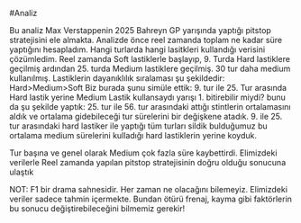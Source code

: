 
#Analiz

Bu analiz Max Verstappenin 2025 Bahreyn GP yarışında yaptığı pitstop stratejisini ele almakta.
Analizde önce reel zamanda toplam ne kadar süre yaptığını hesapladım.
Hangi turlarda hangi lasitkleri kullandığı verisini çözümledim.
Reel zamanda Soft lastiklerle başlayıp, 9. Turda Hard lastiklere geçilmiş ardından 25. turda Medium lastiklere geçilmiş. 30 tur daha medium kullanılmış.
Lastiklerin dayanıklılık sıralaması şu şekildedir: Hard>Medium>Soft
Biz burada şunu simüle ettik: 
  9. tur ile 25. Tur arasında Hard lastik yerine Medium Lastik kullansaydı yarışı 1. bitirebilir miydi?
bunu da şu şekilde yaptık:
  25. tur ile 56. tur arasındaki attığı stintlerin ortalamasını aldık ve ortalama gidebileceği tur sürelerini bir değişkene atadık.
  9. ile 25. tur arasındaki hard lastiker ile yaptığı tüm turları sildik
  bulduğumuz bu ortalama medium sürelerini kulladığı hard lastiklerin yerine koyduk.

Tur başına ve genel olarak Medium çok fazla süre kaybettirdi.
Elimizdeki verilerle Reel zamanda yapılan pitstop stratejisinin doğru olduğu sonucuna ulaştık

NOT: F1 bir drama sahnesidir. Her zaman ne olacağını bilemeyiz. Elimizdeki veriler sadece tahmin içermekte. Bundan ötürü frenaj, kayma gibi faktörlerin bu sonucu değiştirebileceğini bilmemiz gerekir!
